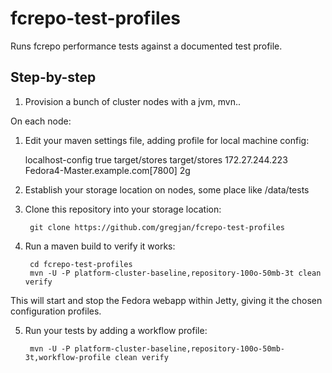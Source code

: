 fcrepo-test-profiles
====================

Runs fcrepo performance tests against a documented test profile.

Step-by-step
------------

1. Provision a bunch of cluster nodes with a jvm, mvn..

On each node:
1. Edit your maven settings file, adding profile for local machine config:

    <profile>
      <id>localhost-config</id>
      <activation><activeByDefault>true</activeByDefault></activation>
      <properties>
        <!-- local node storage, by default within target -->
        <fcrepo.store.fast>target/stores</fcrepo.store.fast>
        <fcrepo.store.slow>target/stores</fcrepo.store.slow>
        <!-- your local node ip -->
        <jgroups.tcp.address>172.27.244.223</jgroups.tcp.address>
        <!-- your cluster host name, port -->
        <jgroups.tcpping.initial_hosts>Fedora4-Master.example.com[7800]</jgroups.tcpping.initial_hosts>
        <!-- cargo will give this much memory to the jetty container -->
        <max.memory>2g</max.memory>
      </properties>
    </profile>

2. Establish your storage location on nodes, some place like /data/tests
3. Clone this repository into your storage location:

        git clone https://github.com/gregjan/fcrepo-test-profiles
        
4. Run a maven build to verify it works:

        cd fcrepo-test-profiles
        mvn -U -P platform-cluster-baseline,repository-100o-50mb-3t clean verify
        
 This will start and stop the Fedora webapp within Jetty, giving it the chosen configuration profiles.
 
5. Run your tests by adding a workflow profile:

        mvn -U -P platform-cluster-baseline,repository-100o-50mb-3t,workflow-profile clean verify

